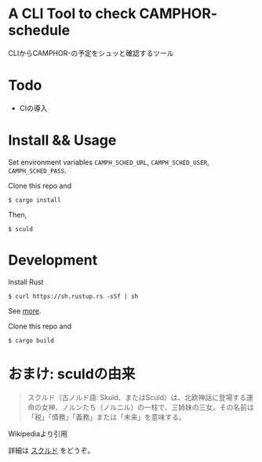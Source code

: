 # A CLI Tool to check CAMPHOR- schedule
CLIからCAMPHOR-の予定をシュッと確認するツール

# Todo

- CIの導入

# Install && Usage
Set environment variables `CAMPH_SCHED_URL`, `CAMPH_SCHED_USER`, `CAMPH_SCHED_PASS`.

Clone this repo and

```
$ cargo install
```

Then,

```
$ sculd
```

# Development
Install Rust

```
$ curl https://sh.rustup.rs -sSf | sh
```

See [more](https://www.rust-lang.org/en-US/install.html).

Clone this repo and

```
$ cargo build
```

# おまけ: sculdの由来
> スクルド（古ノルド語: Skuld、またはSculd）は、北欧神話に登場する運命の女神、ノルンたち（ノルニル）の一柱で、三姉妹の三女。その名前は「税」「債務」「義務」または「未来」を意味する。

Wikipediaより引用

詳細は [スクルド](https://ja.wikipedia.org/wiki/%E3%82%B9%E3%82%AF%E3%83%AB%E3%83%89) をどうぞ。
